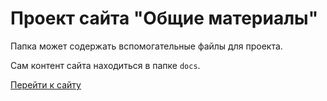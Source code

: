 # Проект сайта "Общие материалы"

Папка может содержать вспомогательные файлы для проекта.

Сам контент сайта находиться в папке `docs`.

[Перейти к сайту](docs/index.md)
